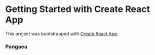 # Getting Started with Create React App

This project was bootstrapped with [Create React App](https://github.com/facebook/create-react-app).

### Pangaea
